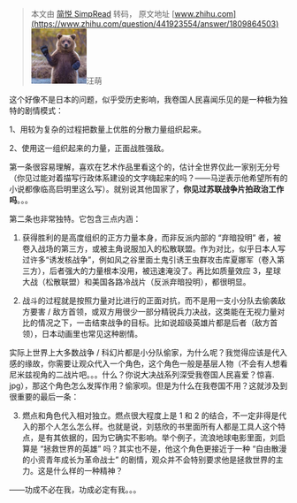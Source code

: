 > 本文由 [简悦 SimpRead](http://ksria.com/simpread/) 转码， 原文地址 [www.zhihu.com](https://www.zhihu.com/question/441923554/answer/1809864503) ![8bff2e47898248a0c6cf56073a03346e_MD5](../assets/8bff2e47898248a0c6cf56073a03346e_MD5.png)汪萌

这个好像不是日本的问题，似乎受历史影响，我卷国人民喜闻乐见的是一种极为独特的剧情模式：

1、用较为复杂的过程把数量上优胜的分散力量组织起来。

2、使用这一组织起来的力量，正面战胜强敌。

第一条很容易理解，喜欢在艺术作品里看这个的，估计全世界仅此一家别无分号（你见过能对着描写行政体系建设的文字嗨起来的吗？——马逆表示他希望所有的小说都像临高启明里这么写）。就别说其他国家了，**你见过苏联战争片拍政治工作吗**。。。

第二条也非常独特。它包含三点内涵：

1) 获得胜利的是高度组织的正方力量本身，而非反派内部的 “弃暗投明” 者，被卷入战场的第三方，或被主角说服加入的松散联盟。作为对比，似乎日本人写过许多“诱发核战争”，例如风之谷里面土鬼引诱王虫群攻击库夏娜军（卷入第三方），后者强大的力量根本没用，被迅速淹没了。再比如质量效应 3，星球大战（松散联盟）和美国各路冷战片（反派弃暗投明），都很明显。

2) 战斗的过程就是按照力量对比进行的正面对抗，而不是用一支小分队去偷袭敌方要害 / 敌方首领，或双方用很少一部分精锐兵力决战，这类能在无视力量对比的情况之下，一击结束战争的目标。比如说超级英雄片都是后者（敌方首领），日本动画里也常见这种剧情。

实际上世界上大多数战争 / 科幻片都是小分队偷家，为什么呢？我觉得应该是代入感的缘故，你需要让观众代入一个角色，这个角色一般是基层人物（不会有人想看尼米兹视角的二战片吧。。。什么？你说大决战系列深受我卷国人民喜爱？惊喜. jpg），那这个角色怎么发挥作用？偷家呗。但是为什么在我卷国不用？这就涉及到很重要的最后一条：

3) 燃点和角色代入相对独立。燃点很大程度上是 1 和 2 的结合，不一定非得是代入的那个人怎么怎么样。也就是说，刘慈欣的书里面所有人都是工具人这个特点，是有其依据的，因为它确实不影响。举个例子，流浪地球电影里面，刘启算是 “拯救世界的英雄” 吗？其实也不是，他这个角色更接近于一种 “自由散漫的小资青年成长为革命战士” 的剧情，观众并不会特别要求他是拯救世界的主力。这是什么样的一种精神？

——功成不必在我，功成必定有我。。。